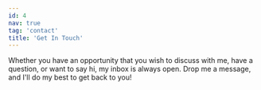 ```yaml
---
id: 4
nav: true
tag: 'contact'
title: 'Get In Touch'
---
```


Whether you have an opportunity that you wish to discuss with me, have a question, or want to say hi, my inbox is always open. Drop me a message, and I'll do my best to get back to you!
